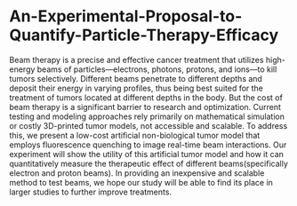 # An-Experimental-Proposal-to-Quantify-Particle-Therapy-Efficacy

Beam therapy is a precise and effective cancer treatment that utilizes high-energy beams of particles—electrons, photons, protons, and ions—to kill tumors selectively. Different beams penetrate to different depths and deposit their energy in varying profiles, thus being best suited for the treatment of tumors located at different depths in the body. 
But the cost of beam therapy is a significant barrier to research and optimization. Current testing and modeling approaches rely primarily on mathematical simulation or costly 3D-printed tumor models, not accessible and scalable. To address this, we present a low-cost artificial non-biological tumor model that employs fluorescence quenching to image real-time beam interactions.
Our experiment will show the utility of this artificial tumor model and how it can quantitatively measure the therapeutic effect of different beams(specifically electron and proton beams). In providing an inexpensive and scalable method to test beams, we hope our study will be able to find its place in larger studies to further improve treatments.
